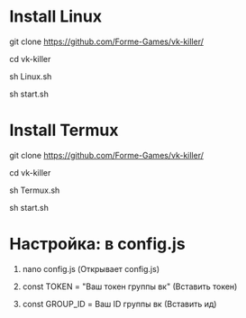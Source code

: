 # Install Linux

git clone https://github.com/Forme-Games/vk-killer/

cd vk-killer 

sh Linux.sh

sh start.sh

# Install Termux

git clone https://github.com/Forme-Games/vk-killer/

cd vk-killer 

sh Termux.sh

sh start.sh

# Настройка: в config.js

1. nano config.js (Открывает config.js)

2. const TOKEN = "Ваш токен группы вк" (Вставить токен)

3. const GROUP_ID = Ваш ID группы вк (Вставить ид)
